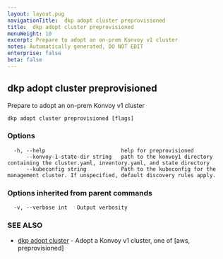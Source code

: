 ```yaml
---
layout: layout.pug
navigationTitle:  dkp adopt cluster preprovisioned
title:  dkp adopt cluster preprovisioned
menuWeight: 10
excerpt: Prepare to adopt an on-prem Konvoy v1 cluster
notes: Automatically generated, DO NOT EDIT
enterprise: false
beta: false
---
```

<!-- vale off -->
<!-- markdownlint-disable -->

## dkp adopt cluster preprovisioned

Prepare to adopt an on-prem Konvoy v1 cluster

```
dkp adopt cluster preprovisioned [flags]
```

### Options

```
  -h, --help                        help for preprovisioned
      --konvoy-1-state-dir string   path to the konvoy1 directory containing the cluster.yaml, inventory.yaml, and state directory
      --kubeconfig string           Path to the kubeconfig for the management cluster. If unspecified, default discovery rules apply.
```

### Options inherited from parent commands

```
  -v, --verbose int   Output verbosity
```

### SEE ALSO

* [dkp adopt cluster](/dkp/kommander/2.2/cli/dkp/adopt/cluster/)	 - Adopt a Konvoy v1 cluster, one of [aws, preprovisioned]

